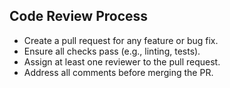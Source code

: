 ## Code Review Process

- Create a pull request for any feature or bug fix.
- Ensure all checks pass (e.g., linting, tests).
- Assign at least one reviewer to the pull request.
- Address all comments before merging the PR.
